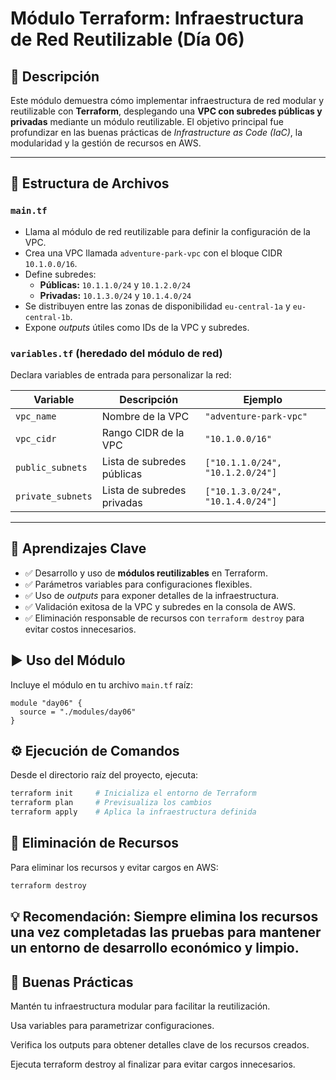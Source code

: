 # Módulo Terraform: Infraestructura de Red Reutilizable (Día 06)

## 📌 Descripción

Este módulo demuestra cómo implementar infraestructura de red modular y reutilizable con **Terraform**, desplegando una **VPC con subredes públicas y privadas** mediante un módulo reutilizable. El objetivo principal fue profundizar en las buenas prácticas de *Infrastructure as Code (IaC)*, la modularidad y la gestión de recursos en AWS.

---

## 📁 Estructura de Archivos

### `main.tf`

- Llama al módulo de red reutilizable para definir la configuración de la VPC.
- Crea una VPC llamada `adventure-park-vpc` con el bloque CIDR `10.1.0.0/16`.
- Define subredes:
  - **Públicas:** `10.1.1.0/24` y `10.1.2.0/24`
  - **Privadas:** `10.1.3.0/24` y `10.1.4.0/24`
- Se distribuyen entre las zonas de disponibilidad `eu-central-1a` y `eu-central-1b`.
- Expone *outputs* útiles como IDs de la VPC y subredes.

### `variables.tf` (heredado del módulo de red)

Declara variables de entrada para personalizar la red:

| Variable         | Descripción                                     | Ejemplo                 |
|------------------|-------------------------------------------------|-------------------------|
| `vpc_name`       | Nombre de la VPC                                | `"adventure-park-vpc"`  |
| `vpc_cidr`       | Rango CIDR de la VPC                            | `"10.1.0.0/16"`         |
| `public_subnets` | Lista de subredes públicas                      | `["10.1.1.0/24", "10.1.2.0/24"]` |
| `private_subnets`| Lista de subredes privadas                      | `["10.1.3.0/24", "10.1.4.0/24"]` |

---

## 🧠 Aprendizajes Clave

- ✅ Desarrollo y uso de **módulos reutilizables** en Terraform.
- ✅ Parámetros variables para configuraciones flexibles.
- ✅ Uso de *outputs* para exponer detalles de la infraestructura.
- ✅ Validación exitosa de la VPC y subredes en la consola de AWS.
- ✅ Eliminación responsable de recursos con `terraform destroy` para evitar costos innecesarios.


## ▶️ Uso del Módulo

Incluye el módulo en tu archivo `main.tf` raíz:

```hcl
module "day06" {
  source = "./modules/day06"
}
```

## ⚙️ Ejecución de Comandos
Desde el directorio raíz del proyecto, ejecuta:

```bash
terraform init     # Inicializa el entorno de Terraform
terraform plan     # Previsualiza los cambios
terraform apply    # Aplica la infraestructura definida
```
## 🧨 Eliminación de Recursos
Para eliminar los recursos y evitar cargos en AWS:

```bash
terraform destroy
```

## 💡 Recomendación: Siempre elimina los recursos una vez completadas las pruebas para mantener un entorno de desarrollo económico y limpio.

## 🔐 Buenas Prácticas
Mantén tu infraestructura modular para facilitar la reutilización.

Usa variables para parametrizar configuraciones.

Verifica los outputs para obtener detalles clave de los recursos creados.

Ejecuta terraform destroy al finalizar para evitar cargos innecesarios.

